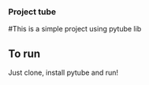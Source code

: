 ### Project tube

#This is a simple project using pytube lib

## To run
Just clone, install pytube and run!
